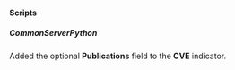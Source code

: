 
#### Scripts
##### CommonServerPython
Added the optional **Publications** field to the **CVE** indicator.
